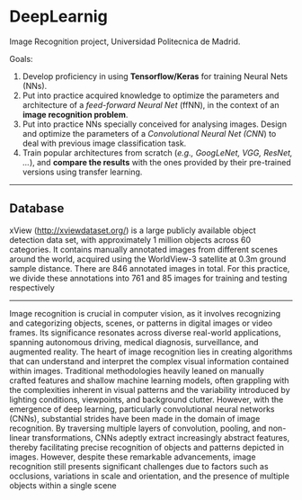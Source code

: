 # DeepLearnig
Image Recognition project, Universidad Politecnica de Madrid.

Goals:
1. Develop proficiency in using **Tensorflow/Keras** for training Neural Nets (NNs).
2. Put into practice acquired knowledge to optimize the parameters and architecture of a _feed-forward Neural Net_ (ffNN), in the context of an **image recognition problem**.
3. Put into practice NNs specially conceived for analysing images. Design and optimize the parameters of a _Convolutional Neural Net (CNN_) to deal with previous image classification task.
4. Train popular architectures from scratch (_e.g., GoogLeNet, VGG, ResNet, ..._), and **compare the results** with the ones provided by their pre-trained versions using transfer learning.

-------------------------------------------------------
## Database
xView (http://xviewdataset.org/) is a large publicly available object detection data set, with approximately 1 million objects across 60 categories. It contains manually annotated images from different scenes around the world, acquired using the WorldView-3 satellite at 0.3m ground sample distance. There are 846 annotated images in total. For this practice, we divide these annotations into 761 and 85 images for training and testing respectively

---------------------------------------------

Image recognition is crucial in computer vision, as it involves recognizing and categorizing
objects, scenes, or patterns in digital images or video frames. Its significance resonates
across diverse real-world applications, spanning autonomous driving, medical diagnosis,
surveillance, and augmented reality.
The heart of image recognition lies in creating algorithms that can understand and interpret
the complex visual information contained within images. Traditional methodologies heavily
leaned on manually crafted features and shallow machine learning models, often grappling
with the complexities inherent in visual patterns and the variability introduced by lighting
conditions, viewpoints, and background clutter.
However, with the emergence of deep learning, particularly convolutional neural networks
(CNNs), substantial strides have been made in the domain of image recognition. By
traversing multiple layers of convolution, pooling, and non-linear transformations, CNNs
adeptly extract increasingly abstract features, thereby facilitating precise recognition of
objects and patterns depicted in images.
However, despite these remarkable advancements, image recognition still presents
significant challenges due to factors such as occlusions, variations in scale and orientation,
and the presence of multiple objects within a single scene

